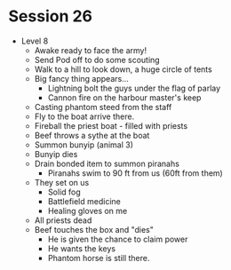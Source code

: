 # Session 26
 - Level 8 
   - Awake ready to face the army!
   - Send Pod off to do some scouting
   - Walk to a hill to look down, a huge circle of tents
   - Big fancy thing appears...
     - Lightning bolt the guys under the flag of parlay
     - Cannon fire on the harbour master's keep
   - Casting phantom steed from the staff
   - Fly to the boat arrive there.
   - Fireball the priest boat - filled with priests
   - Beef throws a sythe at the boat
   - Summon bunyip (animal 3)
   - Bunyip dies 
   - Drain bonded item to summon piranahs
     - Piranahs swim to 90 ft from us (60ft from them)
   - They set on us
     - Solid fog
     - Battlefield medicine
     - Healing gloves on me
   - All priests dead
   - Beef touches the box and "dies"
       - He is given the chance to claim power
       - He wants the keys
       - Phantom horse is still there.